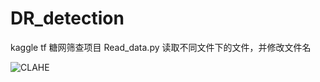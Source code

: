 # DR_detection
kaggle tf
糖网筛查项目
Read_data.py 读取不同文件下的文件，并修改文件名

![CLAHE](https://github.com/wangzhongzhen/DR_detection/blob/master/show.jpg)
